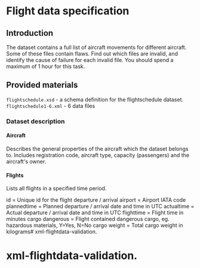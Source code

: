 # Flight data specification

## Introduction

The dataset contains a full list of aircraft movements for different aircraft. Some of these files contain flaws.
Find out which files are invalid, and identify the cause of failure for each invalid file.
You should spend a maximum of 1 hour for this task.

## Provided materials

`flightschedule.xsd` - a schema definition for the flightschedule dataset.
`flightschedule1-6.xml` - 6 data files

### Dataset description

#### Aircraft

Describes the general properties of the aircraft which the dataset belongs to.
Includes registration code, aircraft type, capacity (passengers) and the aircraft's owner.

#### Flights

Lists all flights in a specified time period.

id = Unique id for the flight
departure / arrival airport = Airport IATA code
plannedtime = Planned departure / arrival date and time in UTC
actualtime = Actual departure / arrival date and time in UTC
flighttime = Flight time in minutes
cargo dangerous = Flight contained dangerous cargo, eg. hazardous materials, Y=Yes, N=No
cargo weight = Total cargo weight in kilograms# xml-flightdata-validation.
# xml-flightdata-validation.
